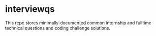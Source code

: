 # interviewqs
This repo stores minimally-documented common internship and fulltime technical questions and coding challenge solutions.
